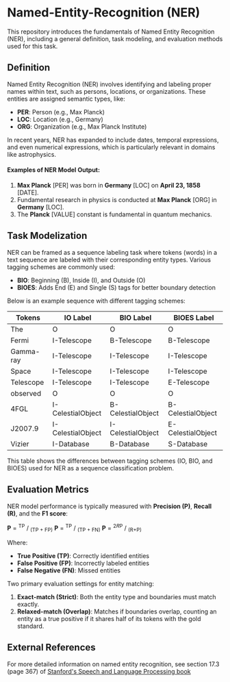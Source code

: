 # Named-Entity-Recognition (NER)

This repository introduces the fundamentals of Named Entity Recognition (NER), including a general definition, task modeling, and evaluation methods used for this task.

## Definition

Named Entity Recognition (NER) involves identifying and labeling proper names within text, such as persons, locations, or organizations. These entities are assigned semantic types, like:

- **PER**: Person (e.g., Max Planck)
- **LOC**: Location (e.g., Germany)
- **ORG**: Organization (e.g., Max Planck Institute)

In recent years, NER has expanded to include dates, temporal expressions, and even numerical expressions, which is particularly relevant in domains like astrophysics.

#### Examples of NER Model Output:

1. **Max Planck** [PER] was born in **Germany** [LOC] on **April 23, 1858** [DATE].
2. Fundamental research in physics is conducted at **Max Planck** [ORG] in **Germany** [LOC].
3. The **Planck** [VALUE] constant is fundamental in quantum mechanics.

## Task Modelization

NER can be framed as a sequence labeling task where tokens (words) in a text sequence are labeled with their corresponding entity types. Various tagging schemes are commonly used:

- **BIO**: Beginning (B), Inside (I), and Outside (O)
- **BIOES**: Adds End (E) and Single (S) tags for better boundary detection

Below is an example sequence with different tagging schemes:

| Tokens       | IO Label      | BIO Label         | BIOES Label      |
|--------------|---------------|-------------------|------------------|
| The          | O             | O                 | O               |
| Fermi        | I-Telescope   | B-Telescope       | B-Telescope     |
| Gamma-ray    | I-Telescope   | I-Telescope       | I-Telescope     |
| Space        | I-Telescope   | I-Telescope       | I-Telescope     |
| Telescope    | I-Telescope   | I-Telescope       | E-Telescope     |
| observed     | O             | O                 | O               |
| 4FGL         | I-CelestialObject | B-CelestialObject | B-CelestialObject |
| J2007.9      | I-CelestialObject | I-CelestialObject | E-CelestialObject |
| Vizier       | I-Database    | B-Database        | S-Database      |

This table shows the differences between tagging schemes (IO, BIO, and BIOES) used for NER as a sequence classification problem.

## Evaluation Metrics

NER model performance is typically measured with **Precision (P)**, **Recall (R)**, and the **F1 score**:

**P** = <sup>TP</sup> / <sub>(TP + FP)</sub>
**P** = <sup>TP</sup> / <sub>(TP + FN)</sub>
**P** = <sup>2*R*P</sup> / <sub>(R+P)</sub>


Where:
- **True Positive (TP)**: Correctly identified entities
- **False Positive (FP)**: Incorrectly labeled entities
- **False Negative (FN)**: Missed entities

Two primary evaluation settings for entity matching:
1. **Exact-match (Strict)**: Both the entity type and boundaries must match exactly.
2. **Relaxed-match (Overlap)**: Matches if boundaries overlap, counting an entity as a true positive if it shares half of its tokens with the gold standard.

## External References

For more detailed information on named entity recognition, see section 17.3 (page 367) of [Stanford's Speech and Language Processing book](https://web.stanford.edu/~jurafsky/slp3/ed3book.pdf)
